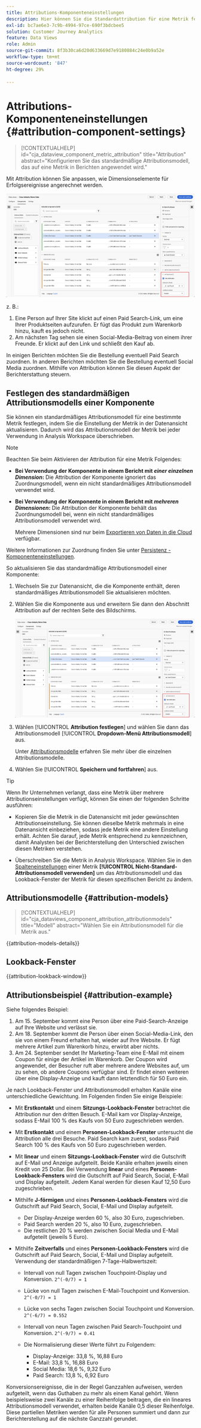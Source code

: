 ```yaml
---
title: Attributions-Komponenteneinstellungen
description: Hier können Sie die Standardattribution für eine Metrik festlegen.
exl-id: bc7ae6e3-7c9b-4994-97ce-690f3bdcbee5
solution: Customer Journey Analytics
feature: Data Views
role: Admin
source-git-commit: 8f3b30ca6d20d633669d7e9180884c24e0b9a52e
workflow-type: tm+mt
source-wordcount: '847'
ht-degree: 29%

---
```


# Attributions-Komponenteneinstellungen {#attribution-component-settings}

<!-- markdownlint-disable MD034 -->

>[!CONTEXTUALHELP]
>id="cja_dataview_component_metric_attribution"
>title="Attribution"
>abstract="Konfigurieren Sie das standardmäßige Attributionsmodell, das auf eine Metrik in Berichten angewendet wird."

<!-- markdownlint-enable MD034 -->


Mit Attribution können Sie anpassen, wie Dimensionselemente für Erfolgsereignisse angerechnet werden.

![Datenansichtsfenster mit hervorgehobener Option „Attribution festlegen“](../assets/attribution-settings.png)

z. B.:

1. Eine Person auf Ihrer Site klickt auf einen Paid Search-Link, um eine Ihrer Produktseiten aufzurufen. Er fügt das Produkt zum Warenkorb hinzu, kauft es jedoch nicht.
2. Am nächsten Tag sehen sie einen Social-Media-Beitrag von einem ihrer Freunde. Er klickt auf den Link und schließt den Kauf ab.

In einigen Berichten möchten Sie die Bestellung eventuell Paid Search zuordnen. In anderen Berichten möchten Sie die Bestellung eventuell Social Media zuordnen. Mithilfe von Attribution können Sie diesen Aspekt der Berichterstattung steuern.

## Festlegen des standardmäßigen Attributionsmodells einer Komponente

Sie können ein standardmäßiges Attributionsmodell für eine bestimmte Metrik festlegen, indem Sie die Einstellung der Metrik in der Datenansicht aktualisieren. Dadurch wird das Attributionsmodell der Metrik bei jeder Verwendung in Analysis Workspace überschrieben.

>[!NOTE]
>
>Beachten Sie beim Aktivieren der Attribution für eine Metrik Folgendes:
>
>* **Bei Verwendung der Komponente in einem Bericht mit *einer einzelnen Dimension*:** Die Attribution der Komponente ignoriert das Zuordnungsmodell, wenn ein nicht standardmäßiges Attributionsmodell verwendet wird.
>
>* **Bei Verwendung der Komponente in einem Bericht mit *mehreren Dimensionen*:** Die Attribution der Komponente behält das Zuordnungsmodell bei, wenn ein nicht standardmäßiges Attributionsmodell verwendet wird.
>
>   Mehrere Dimensionen sind nur beim [Exportieren von Daten in die Cloud](/help/analysis-workspace/export/export-cloud.md) verfügbar.
>
> Weitere Informationen zur Zuordnung finden Sie unter [Persistenz - Komponenteneinstellungen](/help/data-views/component-settings/persistence.md).

So aktualisieren Sie das standardmäßige Attributionsmodell einer Komponente:

1. Wechseln Sie zur Datenansicht, die die Komponente enthält, deren standardmäßiges Attributionsmodell Sie aktualisieren möchten.

1. Wählen Sie die Komponente aus und erweitern Sie dann den Abschnitt Attribution auf der rechten Seite des Bildschirms.

   ![Datenansichtsfenster mit hervorgehobener Option „Attribution festlegen“](../assets/attribution-settings.png)

1. Wählen [!UICONTROL **Attribution festlegen**] und wählen Sie dann das Attributionsmodell [!UICONTROL **Dropdown-Menü Attributionsmodell**] aus.

   Unter [Attributionsmodelle](#attribution-models) erfahren Sie mehr über die einzelnen Attributionsmodelle.

1. Wählen Sie [!UICONTROL **Speichern und fortfahren**] aus.

>[!TIP]
>
>Wenn Ihr Unternehmen verlangt, dass eine Metrik über mehrere Attributionseinstellungen verfügt, können Sie einen der folgenden Schritte ausführen:
>
> * Kopieren Sie die Metrik in die Datenansicht mit jeder gewünschten Attributionseinstellung. Sie können dieselbe Metrik mehrmals in eine Datenansicht einbeziehen, sodass jede Metrik eine andere Einstellung erhält. Achten Sie darauf, jede Metrik entsprechend zu kennzeichnen, damit Analysten bei der Berichterstellung den Unterschied zwischen diesen Metriken verstehen.
>
> * Überschreiben Sie die Metrik in Analysis Workspace. Wählen Sie in den [Spalteneinstellungen](/help/analysis-workspace/visualizations/freeform-table/column-row-settings/column-settings.md) einer Metrik **[!UICONTROL Nicht-Standard-Attributionsmodell verwenden]** um das Attributionsmodell und das Lookback-Fenster der Metrik für diesen spezifischen Bericht zu ändern.

## Attributionsmodelle {#attribution-models}

<!-- markdownlint-disable MD034 -->

>[!CONTEXTUALHELP]
>id="cja_dataviews_component_attribution_attributionmodels"
>title="Modell"
>abstract="Wählen Sie ein Attributionsmodell für die Metrik aus."

<!-- markdownlint-enable MD034 -->

{{attribution-models-details}}


## Lookback-Fenster

{{attribution-lookback-window}}



## Attributionsbeispiel {#attribution-example}

Siehe folgendes Beispiel:

1. Am 15. September kommt eine Person über eine Paid-Search-Anzeige auf Ihre Website und verlässt sie.
1. Am 18. September kommt die Person über einen Social-Media-Link, den sie von einem Freund erhalten hat, wieder auf Ihre Website. Er fügt mehrere Artikel zum Warenkorb hinzu, erwirbt aber nichts.
1. Am 24. September sendet Ihr Marketing-Team eine E-Mail mit einem Coupon für einige der Artikel im Warenkorb. Der Coupon wird angewendet, der Besucher ruft aber mehrere andere Websites auf, um zu sehen, ob andere Coupons verfügbar sind. Er findet einen weiteren über eine Display-Anzeige und kauft dann letztendlich für 50 Euro ein.

Je nach Lookback-Fenster und Attributionsmodell erhalten Kanäle eine unterschiedliche Gewichtung. Im Folgenden finden Sie einige Beispiele:

* Mit **Erstkontakt** und einem **Sitzungs-Lookback-Fenster** betrachtet die Attribution nur den dritten Besuch. E-Mail kam vor Display-Anzeige, sodass E-Mail 100 % des Kaufs von 50 Euro zugeschrieben werden.

* Mit **Erstkontakt** und einem **Personen-Lookback-Fenster** untersucht die Attribution alle drei Besuche. Paid Search kam zuerst, sodass Paid Search 100 % des Kaufs von 50 Euro zugeschrieben werden.

* Mit **linear** und einem **Sitzungs-Lookback-Fenster** wird die Gutschrift auf E-Mail und Anzeige aufgeteilt. Beide Kanäle erhalten jeweils einen Kredit von 25 Dollar.
Bei Verwendung **linear** und eines **Personen-Lookback-Fensters** wird die Gutschrift auf Paid Search, Social, E-Mail und Display aufgeteilt. Jedem Kanal werden für diesen Kauf 12,50 Euro zugeschrieben.

* Mithilfe **J-förmigen** und eines **Personen-Lookback-Fensters** wird die Gutschrift auf Paid Search, Social, E-Mail und Display aufgeteilt.

   * Der Display-Anzeige werden 60 %, also 30 Euro, zugeschrieben.
   * Paid Search werden 20 %, also 10 Euro, zugeschrieben.
   * Die restlichen 20 % werden zwischen Social Media und E-Mail aufgeteilt (jeweils 5 Euro).

* Mithilfe **Zeitverfalls** und eines **Personen-Lookback-Fensters** wird die Gutschrift auf Paid Search, Social, E-Mail und Display aufgeteilt. Verwendung der standardmäßigen 7-Tage-Halbwertszeit:

   * Intervall von null Tagen zwischen Touchpoint-Display und Konversion. `2^(-0/7) = 1`
   * Lücke von null Tagen zwischen E-Mail-Touchpoint und Konversion. `2^(-0/7) = 1`
   * Lücke von sechs Tagen zwischen Social Touchpoint und Konversion. `2^(-6/7) = 0.552`
   * Intervall von neun Tagen zwischen Paid Search-Touchpoint und Konversion. `2^(-9/7) = 0.41`
   * Die Normalisierung dieser Werte führt zu Folgendem:

      * Display-Anzeige: 33,8 %, 16,88 Euro
      * E-Mail: 33,8 %, 16,88 Euro
      * Social Media: 18,6 %, 9,32 Euro
      * Paid Search: 13,8 %, 6,92 Euro

Konversionsereignisse, die in der Regel Ganzzahlen aufweisen, werden aufgeteilt, wenn das Guthaben zu mehr als einem Kanal gehört. Wenn beispielsweise zwei Kanäle zu einer Reihenfolge beitragen, die ein lineares Attributionsmodell verwendet, erhalten beide Kanäle 0,5 dieser Reihenfolge. Diese partiellen Metriken werden für alle Personen summiert und dann zur Berichterstellung auf die nächste Ganzzahl gerundet.


